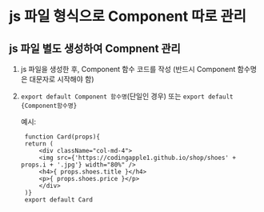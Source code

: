 # js 파일 형식으로 Component 따로 관리

## js 파일 별도 생성하여 Compnent 관리
1. js 파일을 생성한 후, Component 함수 코드를 작성 (반드시 Component 함수명은 대문자로 시작해야 함)
2. `export default Component 함수명`(단일인 경우) 또는 `export default {Component함수명}`

    예시:

        function Card(props){
        return (
            <div className="col-md-4">
            <img src={'https://codingapple1.github.io/shop/shoes' + props.i + '.jpg'} width="80%" />
            <h4>{ props.shoes.title }</h4>
            <p>{ props.shoes.price }</p>
            </div>
        )}
        export default Card
